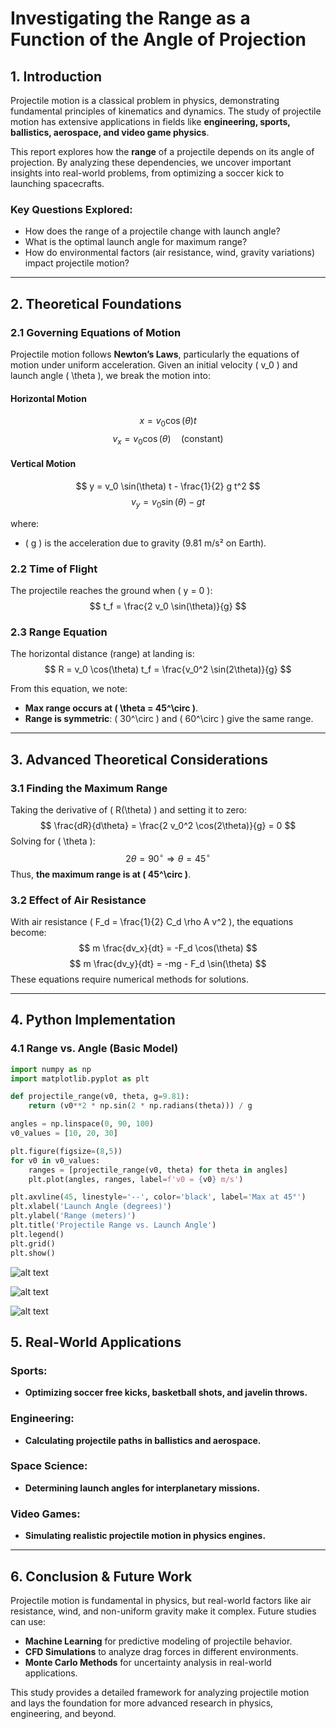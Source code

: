 # **Investigating the Range as a Function of the Angle of Projection**  

## **1. Introduction**  

Projectile motion is a classical problem in physics, demonstrating fundamental principles of kinematics and dynamics. The study of projectile motion has extensive applications in fields like **engineering, sports, ballistics, aerospace, and video game physics**.  

This report explores how the **range** of a projectile depends on its angle of projection. By analyzing these dependencies, we uncover important insights into real-world problems, from optimizing a soccer kick to launching spacecrafts.  

### **Key Questions Explored:**  
- How does the range of a projectile change with launch angle?  
- What is the optimal launch angle for maximum range?  
- How do environmental factors (air resistance, wind, gravity variations) impact projectile motion?  

---

## **2. Theoretical Foundations**  

### **2.1 Governing Equations of Motion**  

Projectile motion follows **Newton’s Laws**, particularly the equations of motion under uniform acceleration. Given an initial velocity \( v_0 \) and launch angle \( \theta \), we break the motion into:  

#### **Horizontal Motion**  
$$
 x = v_0 \cos(\theta) t
$$
$$
 v_x = v_0 \cos(\theta)  \quad (\text{constant})
$$

#### **Vertical Motion**  
$$
 y = v_0 \sin(\theta) t - \frac{1}{2} g t^2
$$
$$
 v_y = v_0 \sin(\theta) - g t
$$

where:  
- \( g \) is the acceleration due to gravity (9.81 m/s² on Earth).  

### **2.2 Time of Flight**  
The projectile reaches the ground when \( y = 0 \):  
$$
 t_f = \frac{2 v_0 \sin(\theta)}{g}
$$

### **2.3 Range Equation**  
The horizontal distance (range) at landing is:  
$$
 R = v_0 \cos(\theta) t_f = \frac{v_0^2 \sin(2\theta)}{g}
$$

From this equation, we note:  
- **Max range occurs at \( \theta = 45^\circ \)**.  
- **Range is symmetric**: \( 30^\circ \) and \( 60^\circ \) give the same range.  

---

## **3. Advanced Theoretical Considerations**  

### **3.1 Finding the Maximum Range**  
Taking the derivative of \( R(\theta) \) and setting it to zero:  
$$
 \frac{dR}{d\theta} = \frac{2 v_0^2 \cos(2\theta)}{g} = 0
$$
Solving for \( \theta \):  
$$
 2\theta = 90^\circ \Rightarrow \theta = 45^\circ
$$
Thus, **the maximum range is at \( 45^\circ \)**.

### **3.2 Effect of Air Resistance**  
With air resistance \( F_d = \frac{1}{2} C_d \rho A v^2 \), the equations become:  
$$
 m \frac{dv_x}{dt} = -F_d \cos(\theta)
$$
$$
 m \frac{dv_y}{dt} = -mg - F_d \sin(\theta)
$$
These equations require numerical methods for solutions.

---

## **4. Python Implementation**  

### **4.1 Range vs. Angle (Basic Model)**  

```python
import numpy as np
import matplotlib.pyplot as plt

def projectile_range(v0, theta, g=9.81):
    return (v0**2 * np.sin(2 * np.radians(theta))) / g

angles = np.linspace(0, 90, 100)
v0_values = [10, 20, 30]

plt.figure(figsize=(8,5))
for v0 in v0_values:
    ranges = [projectile_range(v0, theta) for theta in angles]
    plt.plot(angles, ranges, label=f'v0 = {v0} m/s')

plt.axvline(45, linestyle='--', color='black', label='Max at 45°')
plt.xlabel('Launch Angle (degrees)')
plt.ylabel('Range (meters)')
plt.title('Projectile Range vs. Launch Angle')
plt.legend()
plt.grid()
plt.show()
```
![alt text](image-9.png)

![alt text](image-10.png)

![alt text](image-11.png)

## 5. Real-World Applications

### Sports:
- **Optimizing soccer free kicks, basketball shots, and javelin throws.**

### Engineering:
- **Calculating projectile paths in ballistics and aerospace.**

### Space Science:
- **Determining launch angles for interplanetary missions.**

### Video Games:
- **Simulating realistic projectile motion in physics engines.**

---

## 6. Conclusion & Future Work

Projectile motion is fundamental in physics, but real-world factors like air resistance, wind, and non-uniform gravity make it complex. Future studies can use:

- **Machine Learning** for predictive modeling of projectile behavior.
- **CFD Simulations** to analyze drag forces in different environments.
- **Monte Carlo Methods** for uncertainty analysis in real-world applications.

This study provides a detailed framework for analyzing projectile motion and lays the foundation for more advanced research in physics, engineering, and beyond. 

